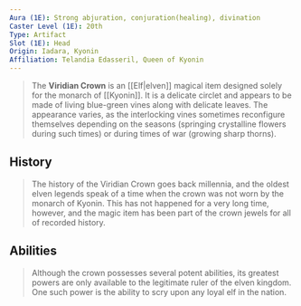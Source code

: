 ```yaml
---
Aura (1E): Strong abjuration, conjuration(healing), divination
Caster Level (1E): 20th
Type: Artifact
Slot (1E): Head
Origin: Iadara, Kyonin
Affiliation: Telandia Edasseril, Queen of Kyonin
---
```


> The **Viridian Crown** is an [[Elf|elven]] magical item designed solely for the monarch of [[Kyonin]]. It is a delicate circlet and appears to be made of living blue-green vines along with delicate leaves. The appearance varies, as the interlocking vines sometimes reconfigure themselves depending on the seasons (springing crystalline flowers during such times) or during times of war (growing sharp thorns).


## History

> The history of the Viridian Crown goes back millennia, and the oldest elven legends speak of a time when the crown was not worn by the monarch of Kyonin. This has not happened for a very long time, however, and the magic item has been part of the crown jewels for all of recorded history.


## Abilities

> Although the crown possesses several potent abilities, its greatest powers are only available to the legitimate ruler of the elven kingdom. One such power is the ability to scry upon any loyal elf in the nation.








